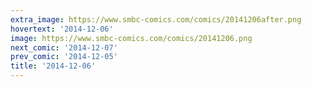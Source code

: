 ```yaml
---
extra_image: https://www.smbc-comics.com/comics/20141206after.png
hovertext: '2014-12-06'
image: https://www.smbc-comics.com/comics/20141206.png
next_comic: '2014-12-07'
prev_comic: '2014-12-05'
title: '2014-12-06'
---
```


